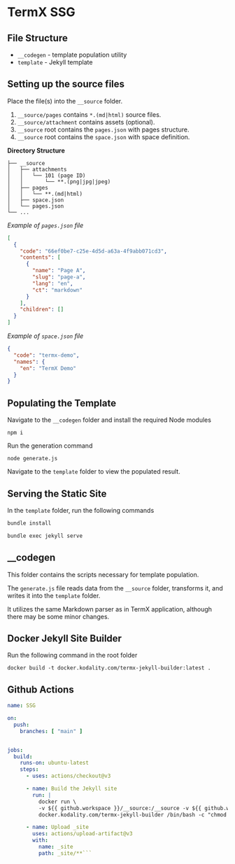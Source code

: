 # TermX SSG

## File Structure

- `__codegen` - template population utility
- `template` - Jekyll template

## Setting up the source files

Place the file(s) into the `__source` folder.

1. `__source/pages` contains `*.(md|html)` source files.
1. `__source/attachment` contains assets (optional).
1. `__source` root contains the `pages.json` with pages structure.
1. `__source` root contains the `space.json` with space definition.

**Directory Structure**

```
├── __source
│   ├── attachments
│   │   └── 101 (page ID)
│   │       └── **.(png|jpg|jpeg)
│   ├── pages
│   │   └── **.(md|html) 
│   ├── space.json
│   └── pages.json
└── ...
```

_Example of `pages.json` file_

```json
[
  {
    "code": "66ef0be7-c25e-4d5d-a63a-4f9abb071cd3",
    "contents": [
      {
        "name": "Page A",
        "slug": "page-a",
        "lang": "en",
        "ct": "markdown"
      }
    ],
    "children": []
  }
]
```

_Example of `space.json` file_

```json
{
  "code": "termx-demo",
  "names": {
    "en": "TermX Demo"
  }
}
```

## Populating the Template

Navigate to the `__codegen` folder and install the required Node modules

```shell
npm i
```

Run the generation command

```shell
node generate.js
```

Navigate to the `template` folder to view the populated result.

## Serving the Static Site

In the `template` folder, run the following commands

```sh
bundle install
```

```sh
bundle exec jekyll serve
```

## __codegen

This folder contains the scripts necessary for template population.

The `generate.js` file reads data from the `__source` folder, transforms it, and writes it into the `template` folder.

It utilizes the same Markdown parser as in TermX application, although there may be some minor changes.

## Docker Jekyll Site Builder

Run the following command in the root folder

```shell
docker build -t docker.kodality.com/termx-jekyll-builder:latest .
```

## Github Actions

```yaml
name: SSG

on:
  push:
    branches: [ "main" ]


jobs:
  build:
    runs-on: ubuntu-latest
    steps:
      - uses: actions/checkout@v3

      - name: Build the Jekyll site
        run: |
          docker run \
          -v ${{ github.workspace }}/__source:/__source -v ${{ github.workspace }}/_site:/template/_site  \
          docker.kodality.com/termx-jekyll-builder /bin/bash -c "chmod -R 777 ./_generate.sh && ./_generate.sh"

      - name: Upload _site
        uses: actions/upload-artifact@v3
        with:
          name: _site
          path: _site/**```
